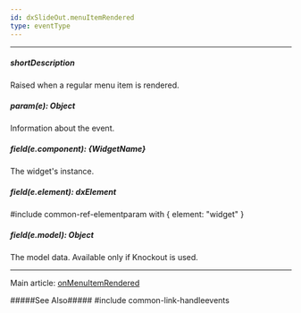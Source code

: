 ```yaml
---
id: dxSlideOut.menuItemRendered
type: eventType
---
```

---
##### shortDescription
Raised when a regular menu item is rendered.

##### param(e): Object
Information about the event.

##### field(e.component): {WidgetName}
The widget's instance.

##### field(e.element): dxElement
#include common-ref-elementparam with { element: "widget" }

##### field(e.model): Object
The model data. Available only if Knockout is used.

---
Main article: [onMenuItemRendered](/api-reference/10%20UI%20Widgets/dxSlideOut/1%20Configuration/onMenuItemRendered.md '/Documentation/ApiReference/UI_Widgets/dxSlideOut/Configuration/#onMenuItemRendered')

#####See Also#####
#include common-link-handleevents